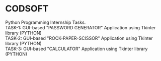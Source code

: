 # CODSOFT
Python Programming Internship Tasks.
<br>
TASK-1: GUI-based "PASSWORD GENERATOR" Application using Tkinter library (PYTHON)
<br>
TASK-2: GUI-based "ROCK-PAPER-SCISSOR" Application using Tkinter library (PYTHON)
<br>
TASK-3: GUI-based "CALCULATOR" Application using Tkinter library (PYTHON)
